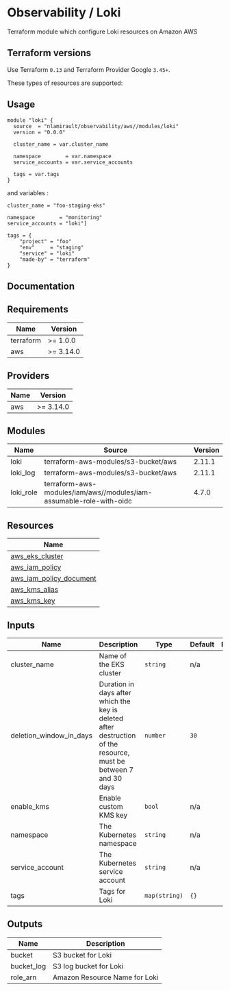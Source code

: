 # Observability / Loki

Terraform module which configure Loki resources on Amazon AWS

## Terraform versions

Use Terraform `0.13` and Terraform Provider Google `3.45+`.

These types of resources are supported:

## Usage

```hcl
module "loki" {
  source  = "nlamirault/observability/aws//modules/loki"
  version = "0.0.0"

  cluster_name = var.cluster_name

  namespace        = var.namespace
  service_accounts = var.service_accounts

  tags = var.tags
}
```

and variables :

```hcl
cluster_name = "foo-staging-eks"

namespace        = "monitoring"
service_accounts = "loki"]

tags = {
    "project" = "foo"
    "env"     = "staging"
    "service" = "loki"
    "made-by" = "terraform"
}
```

## Documentation

<!-- BEGINNING OF PRE-COMMIT-TERRAFORM DOCS HOOK -->
## Requirements

| Name | Version |
|------|---------|
| terraform | >= 1.0.0 |
| aws | >= 3.14.0 |

## Providers

| Name | Version |
|------|---------|
| aws | >= 3.14.0 |

## Modules

| Name | Source | Version |
|------|--------|---------|
| loki | terraform-aws-modules/s3-bucket/aws | 2.11.1 |
| loki_log | terraform-aws-modules/s3-bucket/aws | 2.11.1 |
| loki_role | terraform-aws-modules/iam/aws//modules/iam-assumable-role-with-oidc | 4.7.0 |

## Resources

| Name |
|------|
| [aws_eks_cluster](https://registry.terraform.io/providers/hashicorp/aws/3.14.0/docs/data-sources/eks_cluster) |
| [aws_iam_policy](https://registry.terraform.io/providers/hashicorp/aws/3.14.0/docs/resources/iam_policy) |
| [aws_iam_policy_document](https://registry.terraform.io/providers/hashicorp/aws/3.14.0/docs/data-sources/iam_policy_document) |
| [aws_kms_alias](https://registry.terraform.io/providers/hashicorp/aws/3.14.0/docs/resources/kms_alias) |
| [aws_kms_key](https://registry.terraform.io/providers/hashicorp/aws/3.14.0/docs/resources/kms_key) |

## Inputs

| Name | Description | Type | Default | Required |
|------|-------------|------|---------|:--------:|
| cluster\_name | Name of the EKS cluster | `string` | n/a | yes |
| deletion\_window\_in\_days | Duration in days after which the key is deleted after destruction of the resource, must be between 7 and 30 days | `number` | `30` | no |
| enable\_kms | Enable custom KMS key | `bool` | n/a | yes |
| namespace | The Kubernetes namespace | `string` | n/a | yes |
| service\_account | The Kubernetes service account | `string` | n/a | yes |
| tags | Tags for Loki | `map(string)` | `{}` | no |

## Outputs

| Name | Description |
|------|-------------|
| bucket | S3 bucket for Loki |
| bucket\_log | S3 log bucket for Loki |
| role\_arn | Amazon Resource Name for Loki |
<!-- END OF PRE-COMMIT-TERRAFORM DOCS HOOK -->
